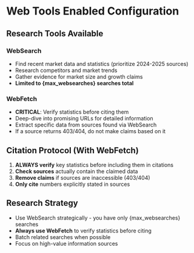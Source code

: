 # Web Tools Enabled Configuration

## Research Tools Available

### WebSearch

- Find recent market data and statistics (prioritize 2024-2025 sources)
- Research competitors and market trends
- Gather evidence for market size and growth claims
- **Limited to {max_websearches} searches total**

### WebFetch

- **CRITICAL**: Verify statistics before citing them
- Deep-dive into promising URLs for detailed information
- Extract specific data from sources found via WebSearch
- If a source returns 403/404, do not make claims based on it

## Citation Protocol (With WebFetch)

1. **ALWAYS verify** key statistics before including them in citations
2. **Check sources** actually contain the claimed data
3. **Remove claims** if sources are inaccessible (403/404)
4. **Only cite** numbers explicitly stated in sources

## Research Strategy

- Use WebSearch strategically - you have only {max_websearches} searches
- **Always use WebFetch** to verify statistics before citing
- Batch related searches when possible
- Focus on high-value information sources
